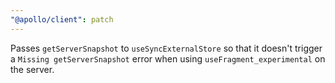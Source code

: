 ```yaml
---
"@apollo/client": patch
---
```


Passes `getServerSnapshot` to `useSyncExternalStore` so that it doesn't trigger a `Missing getServerSnapshot` error when using `useFragment_experimental` on the server.
